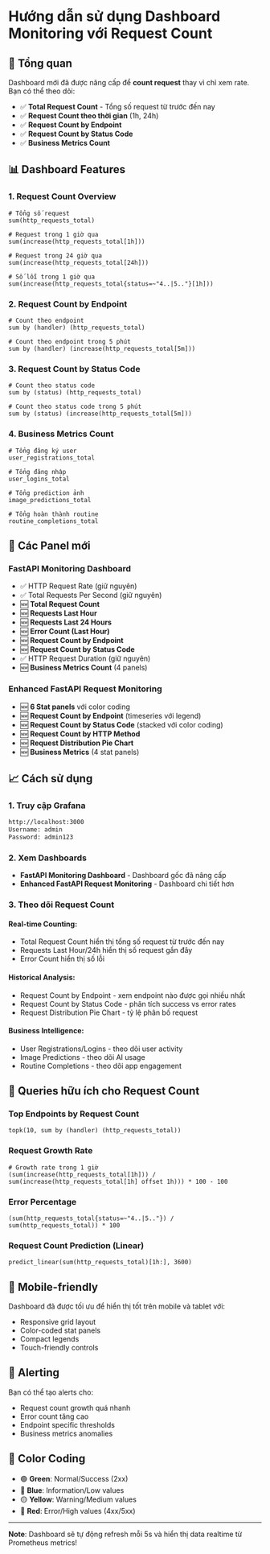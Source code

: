 # Hướng dẫn sử dụng Dashboard Monitoring với Request Count

## 🚀 Tổng quan

Dashboard mới đã được nâng cấp để **count request** thay vì chỉ xem rate. Bạn có thể theo dõi:

- ✅ **Total Request Count** - Tổng số request từ trước đến nay
- ✅ **Request Count theo thời gian** (1h, 24h)
- ✅ **Request Count by Endpoint**
- ✅ **Request Count by Status Code**
- ✅ **Business Metrics Count**

## 📊 Dashboard Features

### 1. **Request Count Overview**
```promql
# Tổng số request
sum(http_requests_total)

# Request trong 1 giờ qua
sum(increase(http_requests_total[1h]))

# Request trong 24 giờ qua
sum(increase(http_requests_total[24h]))

# Số lỗi trong 1 giờ qua
sum(increase(http_requests_total{status=~"4..|5.."}[1h]))
```

### 2. **Request Count by Endpoint**
```promql
# Count theo endpoint
sum by (handler) (http_requests_total)

# Count theo endpoint trong 5 phút
sum by (handler) (increase(http_requests_total[5m]))
```

### 3. **Request Count by Status Code**
```promql
# Count theo status code
sum by (status) (http_requests_total)

# Count theo status code trong 5 phút
sum by (status) (increase(http_requests_total[5m]))
```

### 4. **Business Metrics Count**
```promql
# Tổng đăng ký user
user_registrations_total

# Tổng đăng nhập
user_logins_total

# Tổng prediction ảnh
image_predictions_total

# Tổng hoàn thành routine
routine_completions_total
```

## 🎯 Các Panel mới

### **FastAPI Monitoring Dashboard** 
- ✅ HTTP Request Rate (giữ nguyên)
- ✅ Total Requests Per Second (giữ nguyên) 
- 🆕 **Total Request Count**
- 🆕 **Requests Last Hour**
- 🆕 **Requests Last 24 Hours**
- 🆕 **Error Count (Last Hour)**
- 🆕 **Request Count by Endpoint**
- 🆕 **Request Count by Status Code**
- ✅ HTTP Request Duration (giữ nguyên)
- 🆕 **Business Metrics Count** (4 panels)

### **Enhanced FastAPI Request Monitoring**
- 🆕 **6 Stat panels** với color coding
- 🆕 **Request Count by Endpoint** (timeseries với legend)
- 🆕 **Request Count by Status Code** (stacked với color coding)
- 🆕 **Request Count by HTTP Method**
- 🆕 **Request Distribution Pie Chart**
- 🆕 **Business Metrics** (4 stat panels)

## 📈 Cách sử dụng

### 1. **Truy cập Grafana**
```bash
http://localhost:3000
Username: admin
Password: admin123
```

### 2. **Xem Dashboards**
- **FastAPI Monitoring Dashboard** - Dashboard gốc đã nâng cấp
- **Enhanced FastAPI Request Monitoring** - Dashboard chi tiết hơn

### 3. **Theo dõi Request Count**

#### **Real-time Counting:**
- Total Request Count hiển thị tổng số request từ trước đến nay
- Requests Last Hour/24h hiển thị số request gần đây
- Error Count hiển thị số lỗi

#### **Historical Analysis:**
- Request Count by Endpoint - xem endpoint nào được gọi nhiều nhất
- Request Count by Status Code - phân tích success vs error rates
- Request Distribution Pie Chart - tỷ lệ phân bố request

#### **Business Intelligence:**
- User Registrations/Logins - theo dõi user activity
- Image Predictions - theo dõi AI usage
- Routine Completions - theo dõi app engagement

## 🔧 Queries hữu ích cho Request Count

### **Top Endpoints by Request Count**
```promql
topk(10, sum by (handler) (http_requests_total))
```

### **Request Growth Rate**
```promql
# Growth rate trong 1 giờ
(sum(increase(http_requests_total[1h])) / sum(increase(http_requests_total[1h] offset 1h))) * 100 - 100
```

### **Error Percentage**
```promql
(sum(http_requests_total{status=~"4..|5.."}) / sum(http_requests_total)) * 100
```

### **Request Count Prediction (Linear)**
```promql
predict_linear(sum(http_requests_total)[1h:], 3600)
```

## 📱 Mobile-friendly

Dashboard đã được tối ưu để hiển thị tốt trên mobile và tablet với:
- Responsive grid layout
- Color-coded stat panels
- Compact legends
- Touch-friendly controls

## 🚨 Alerting

Bạn có thể tạo alerts cho:
- Request count growth quá nhanh
- Error count tăng cao
- Endpoint specific thresholds
- Business metrics anomalies

## 🎨 Color Coding

- 🟢 **Green**: Normal/Success (2xx)
- 🔵 **Blue**: Information/Low values  
- 🟡 **Yellow**: Warning/Medium values
- 🔴 **Red**: Error/High values (4xx/5xx)

---

**Note**: Dashboard sẽ tự động refresh mỗi 5s và hiển thị data realtime từ Prometheus metrics! 